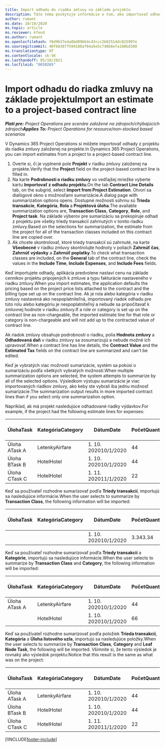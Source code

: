 ```yaml
---
title: Import odhadu do riadka zmluvy na základe projektu
description: Táto téma poskytuje informácie o tom, ako importovať odhady z projektu do riadka zmluvy.
author: rumant
ms.date: 10/19/2020
ms.topic: article
ms.reviewer: kfend
ms.author: rumant
ms.openlocfilehash: f8d9637e4a8bd09664c43ccc2b02514dc825997e
ms.sourcegitcommit: 40f68387f594180af64a5e5c748b6efa188bd300
ms.translationtype: HT
ms.contentlocale: sk-SK
ms.lasthandoff: 05/10/2021
ms.locfileid: "6010265"
---
```

# <a name="import-an-estimate-to-a-project-based-contract-line"></a><span data-ttu-id="c98ca-103">Import odhadu do riadka zmluvy na základe projektu</span><span class="sxs-lookup"><span data-stu-id="c98ca-103">Import an estimate to a project-based contract line</span></span>

<span data-ttu-id="c98ca-104">_**Platí pre:** Project Operations pre scenáre založené na zdrojoch/chýbajúcich zdrojoch_</span><span class="sxs-lookup"><span data-stu-id="c98ca-104">_**Applies To:** Project Operations for resource/non-stocked based scenarios_</span></span>

<span data-ttu-id="c98ca-105">V Dynamics 365 Project Operations si môžete importovať odhady z projektu do riadka zmluvy založenej na projekte.</span><span class="sxs-lookup"><span data-stu-id="c98ca-105">In Dynamics 365 Project Operations, you can import estimates from a project to a project-based contract line.</span></span>

1. <span data-ttu-id="c98ca-106">Overte si, či je vyplnené pole **Projekt** v riadku zmluvy založenej na projekte.</span><span class="sxs-lookup"><span data-stu-id="c98ca-106">Verify that the **Project** field on the project-based contract line is filled in.</span></span>
2. <span data-ttu-id="c98ca-107">Na karte **Podrobnosti o riadku zmluvy** vo vedľajšej mriežke vyberte kartu **Importovať z odhadu projektu**.</span><span class="sxs-lookup"><span data-stu-id="c98ca-107">On the tab **Contract Line Details** tab, on the subgrid, select **Import from Project Estimation**.</span></span> <span data-ttu-id="c98ca-108">Otvorí sa dialógové okno s možnosťami sumarizácie.</span><span class="sxs-lookup"><span data-stu-id="c98ca-108">A dialog page with summarization options opens.</span></span> <span data-ttu-id="c98ca-109">Dostupné možnosti súhrnu sú **Trieda transakcie**, **Kategória**, **Rola** a **Projektová úloha**.</span><span class="sxs-lookup"><span data-stu-id="c98ca-109">The available summarization options are, **Transaction Class**, **Category**, **Role**, and **Project task**.</span></span> <span data-ttu-id="c98ca-110">Na základe výberov pre sumarizáciu sa prekopíruje odhad z projektu pre všetky triedy transakcií zahrnutých v tomto riadku zmluvy.</span><span class="sxs-lookup"><span data-stu-id="c98ca-110">Based on the selections for summarization, the estimate from the project for all of the transaction classes included on this contract line are copied over.</span></span> 
3. <span data-ttu-id="c98ca-111">Ak chcete skontrolovať, ktoré triedy transakcií sú zahrnuté, na karte **Všeobecné** v riadku zmluvy skontrolujte hodnoty v poliach **Zahrnúť čas**, **Zahrnúť výdavky** a **Zahrnúť poplatky**.</span><span class="sxs-lookup"><span data-stu-id="c98ca-111">To check what transaction classes are included, on the **General** tab of the contract line, check the values in the **Include Time**, **Include Expenses**, and **Include Fees** fields.</span></span>

<span data-ttu-id="c98ca-112">Keď importujete odhady, aplikácia predvolene nastaví cenu na základe cenníkov projektu pripojených k zmluve a typu fakturácie nastaveného v riadku zmluvy.</span><span class="sxs-lookup"><span data-stu-id="c98ca-112">When you import estimates, the application defaults the pricing based on the project price lists attached to the contract and the billing type set up on the contract line.</span></span> <span data-ttu-id="c98ca-113">Ak je rola alebo kategória v riadku zmluvy nastavená ako nespoplatniteľná, importovaný riadok odhadu pre túto rolu alebo kategóriu je nespoplatniteľný a nebude sa pripočítavať k zmluvnej hodnote v riadku zmluvy.</span><span class="sxs-lookup"><span data-stu-id="c98ca-113">If a role or category is set up on the contract line as non-chargeable, the imported estimate line for that role or category is non-chargeable and will not add up to the contracted value of contract line.</span></span>

<span data-ttu-id="c98ca-114">Ak riadok zmluvy obsahuje podrobnosti o riadku, polia **Hodnota zmluvy** a **Odhadovaná daň** v riadku zmluvy sa zosumarizujú a nebude možné ich upravovať.</span><span class="sxs-lookup"><span data-stu-id="c98ca-114">When a contract line has line details, the **Contract Value** and the **Estimated Tax** fields on the contract line are summarized and can't be edited.</span></span>

<span data-ttu-id="c98ca-115">Keď je vybratých viac možností sumarizácie, systém sa pokúsi o sumarizáciu podľa všetkých vybratých možností.</span><span class="sxs-lookup"><span data-stu-id="c98ca-115">When multiple summarization options are selected, the system attempts to summarize by all of the selected options.</span></span> <span data-ttu-id="c98ca-116">Výsledkom výstupu sumarizácie je viac importovaných riadkov zmluvy, ako keby ste vybrali iba jednu možnosť sumarizácie.</span><span class="sxs-lookup"><span data-stu-id="c98ca-116">The summarization output results in more imported contract lines than if you select only one summarization option.</span></span>

<span data-ttu-id="c98ca-117">Napríklad, ak má projekt nasledujúce odhadované riadky výdavkov.</span><span class="sxs-lookup"><span data-stu-id="c98ca-117">For example, if the project had the following estimate lines for expenses:</span></span>

| <span data-ttu-id="c98ca-118">Úloha</span><span class="sxs-lookup"><span data-stu-id="c98ca-118">Task</span></span> | <span data-ttu-id="c98ca-119">Kategória</span><span class="sxs-lookup"><span data-stu-id="c98ca-119">Category</span></span> | <span data-ttu-id="c98ca-120">Dátum</span><span class="sxs-lookup"><span data-stu-id="c98ca-120">Date</span></span> | <span data-ttu-id="c98ca-121">Počet</span><span class="sxs-lookup"><span data-stu-id="c98ca-121">Quantity</span></span> | <span data-ttu-id="c98ca-122">Jednotková cena</span><span class="sxs-lookup"><span data-stu-id="c98ca-122">Unit price</span></span> | <span data-ttu-id="c98ca-123">Množstvo</span><span class="sxs-lookup"><span data-stu-id="c98ca-123">Amount</span></span> |
| --- | --- | --- | --- | --- | --- |
| <span data-ttu-id="c98ca-124">Úloha A</span><span class="sxs-lookup"><span data-stu-id="c98ca-124">Task A</span></span> | <span data-ttu-id="c98ca-125">Letenky</span><span class="sxs-lookup"><span data-stu-id="c98ca-125">Airfare</span></span> | <span data-ttu-id="c98ca-126">1. 10. 2020</span><span class="sxs-lookup"><span data-stu-id="c98ca-126">10/1/2020</span></span> | <span data-ttu-id="c98ca-127">4</span><span class="sxs-lookup"><span data-stu-id="c98ca-127">4</span></span> | <span data-ttu-id="c98ca-128">400</span><span class="sxs-lookup"><span data-stu-id="c98ca-128">400</span></span> | <span data-ttu-id="c98ca-129">1600</span><span class="sxs-lookup"><span data-stu-id="c98ca-129">1600</span></span> |
| <span data-ttu-id="c98ca-130">Úloha B</span><span class="sxs-lookup"><span data-stu-id="c98ca-130">Task B</span></span> | <span data-ttu-id="c98ca-131">Hotel</span><span class="sxs-lookup"><span data-stu-id="c98ca-131">Hotel</span></span> | <span data-ttu-id="c98ca-132">1. 10. 2020</span><span class="sxs-lookup"><span data-stu-id="c98ca-132">10/1/2020</span></span> | <span data-ttu-id="c98ca-133">4</span><span class="sxs-lookup"><span data-stu-id="c98ca-133">4</span></span> | <span data-ttu-id="c98ca-134">200</span><span class="sxs-lookup"><span data-stu-id="c98ca-134">200</span></span> | <span data-ttu-id="c98ca-135">800</span><span class="sxs-lookup"><span data-stu-id="c98ca-135">800</span></span> |
| <span data-ttu-id="c98ca-136">Úloha C</span><span class="sxs-lookup"><span data-stu-id="c98ca-136">Task C</span></span> | <span data-ttu-id="c98ca-137">Hotel</span><span class="sxs-lookup"><span data-stu-id="c98ca-137">Hotel</span></span> | <span data-ttu-id="c98ca-138">1. 11. 2020</span><span class="sxs-lookup"><span data-stu-id="c98ca-138">11/1/2020</span></span> | <span data-ttu-id="c98ca-139">2</span><span class="sxs-lookup"><span data-stu-id="c98ca-139">2</span></span> | <span data-ttu-id="c98ca-140">200</span><span class="sxs-lookup"><span data-stu-id="c98ca-140">200</span></span> | <span data-ttu-id="c98ca-141">400</span><span class="sxs-lookup"><span data-stu-id="c98ca-141">400</span></span> |

<span data-ttu-id="c98ca-142">Keď sa používateľ rozhodne sumarizovať podľa **Triedy transakcií**, importujú sa nasledujúce informácie.</span><span class="sxs-lookup"><span data-stu-id="c98ca-142">When the user selects to summarize by **Transaction Class**, the following information will be imported:</span></span>

| <span data-ttu-id="c98ca-143">Úloha</span><span class="sxs-lookup"><span data-stu-id="c98ca-143">Task</span></span> | <span data-ttu-id="c98ca-144">Kategória</span><span class="sxs-lookup"><span data-stu-id="c98ca-144">Category</span></span> | <span data-ttu-id="c98ca-145">Dátum</span><span class="sxs-lookup"><span data-stu-id="c98ca-145">Date</span></span> | <span data-ttu-id="c98ca-146">Počet</span><span class="sxs-lookup"><span data-stu-id="c98ca-146">Quantity</span></span> | <span data-ttu-id="c98ca-147">Jednotková cena</span><span class="sxs-lookup"><span data-stu-id="c98ca-147">Unit price</span></span> | <span data-ttu-id="c98ca-148">Množstvo</span><span class="sxs-lookup"><span data-stu-id="c98ca-148">Amount</span></span> |
| --- | --- | --- | --- | --- | --- |
| &nbsp;  | &nbsp;  | <span data-ttu-id="c98ca-149">1. 10. 2020</span><span class="sxs-lookup"><span data-stu-id="c98ca-149">10/1/2020</span></span> | <span data-ttu-id="c98ca-150">3.34</span><span class="sxs-lookup"><span data-stu-id="c98ca-150">3.34</span></span> | <span data-ttu-id="c98ca-151">840</span><span class="sxs-lookup"><span data-stu-id="c98ca-151">840</span></span> | <span data-ttu-id="c98ca-152">2800</span><span class="sxs-lookup"><span data-stu-id="c98ca-152">2800</span></span> |

<span data-ttu-id="c98ca-153">Keď sa používateľ rozhodne sumarizovať podľa **Triedy transakcií** a **Kategórie**, importujú sa nasledujúce informácie.</span><span class="sxs-lookup"><span data-stu-id="c98ca-153">When the user selects to summarize by **Transaction Class** and **Category**, the following information will be imported:</span></span>

| <span data-ttu-id="c98ca-154">Úloha</span><span class="sxs-lookup"><span data-stu-id="c98ca-154">Task</span></span> | <span data-ttu-id="c98ca-155">Kategória</span><span class="sxs-lookup"><span data-stu-id="c98ca-155">Category</span></span> | <span data-ttu-id="c98ca-156">Dátum</span><span class="sxs-lookup"><span data-stu-id="c98ca-156">Date</span></span> | <span data-ttu-id="c98ca-157">Počet</span><span class="sxs-lookup"><span data-stu-id="c98ca-157">Quantity</span></span> | <span data-ttu-id="c98ca-158">Jednotková cena</span><span class="sxs-lookup"><span data-stu-id="c98ca-158">Unit price</span></span> | <span data-ttu-id="c98ca-159">Množstvo</span><span class="sxs-lookup"><span data-stu-id="c98ca-159">Amount</span></span> |
| --- | --- | --- | --- | --- | --- |
| <span data-ttu-id="c98ca-160">Úloha A</span><span class="sxs-lookup"><span data-stu-id="c98ca-160">Task A</span></span> | <span data-ttu-id="c98ca-161">Letenky</span><span class="sxs-lookup"><span data-stu-id="c98ca-161">Airfare</span></span> | <span data-ttu-id="c98ca-162">1. 10. 2020</span><span class="sxs-lookup"><span data-stu-id="c98ca-162">10/1/2020</span></span> | <span data-ttu-id="c98ca-163">4</span><span class="sxs-lookup"><span data-stu-id="c98ca-163">4</span></span> | <span data-ttu-id="c98ca-164">400</span><span class="sxs-lookup"><span data-stu-id="c98ca-164">400</span></span> | <span data-ttu-id="c98ca-165">1600</span><span class="sxs-lookup"><span data-stu-id="c98ca-165">1600</span></span> |
| &nbsp;  | <span data-ttu-id="c98ca-166">Hotel</span><span class="sxs-lookup"><span data-stu-id="c98ca-166">Hotel</span></span> | <span data-ttu-id="c98ca-167">1. 10. 2020</span><span class="sxs-lookup"><span data-stu-id="c98ca-167">10/1/2020</span></span> | <span data-ttu-id="c98ca-168">6</span><span class="sxs-lookup"><span data-stu-id="c98ca-168">6</span></span> | <span data-ttu-id="c98ca-169">200</span><span class="sxs-lookup"><span data-stu-id="c98ca-169">200</span></span> | <span data-ttu-id="c98ca-170">1200</span><span class="sxs-lookup"><span data-stu-id="c98ca-170">1200</span></span> |

<span data-ttu-id="c98ca-171">Keď sa používateľ rozhodne sumarizovať podľa položiek **Trieda transakcií**, **Kategória** a **Úloha listového uzla**, importujú sa nasledujúce položky.</span><span class="sxs-lookup"><span data-stu-id="c98ca-171">When the user selects to summarize by **Transaction Class**, **Category** and **Leaf Node Task**, the following will be imported.</span></span> <span data-ttu-id="c98ca-172">Všimnite si, že tento výsledok je rovnaký ako výsledok projektu:</span><span class="sxs-lookup"><span data-stu-id="c98ca-172">Notice that this result is the same as what was on the project:</span></span>

| <span data-ttu-id="c98ca-173">Úloha</span><span class="sxs-lookup"><span data-stu-id="c98ca-173">Task</span></span> | <span data-ttu-id="c98ca-174">Kategória</span><span class="sxs-lookup"><span data-stu-id="c98ca-174">Category</span></span> | <span data-ttu-id="c98ca-175">Dátum</span><span class="sxs-lookup"><span data-stu-id="c98ca-175">Date</span></span> | <span data-ttu-id="c98ca-176">Počet</span><span class="sxs-lookup"><span data-stu-id="c98ca-176">Quantity</span></span> | <span data-ttu-id="c98ca-177">Jednotková cena</span><span class="sxs-lookup"><span data-stu-id="c98ca-177">Unit price</span></span> | <span data-ttu-id="c98ca-178">Množstvo</span><span class="sxs-lookup"><span data-stu-id="c98ca-178">Amount</span></span> |
| --- | --- | --- | --- | --- | --- |
| <span data-ttu-id="c98ca-179">Úloha A</span><span class="sxs-lookup"><span data-stu-id="c98ca-179">Task A</span></span> | <span data-ttu-id="c98ca-180">Letenky</span><span class="sxs-lookup"><span data-stu-id="c98ca-180">Airfare</span></span> | <span data-ttu-id="c98ca-181">1. 10. 2020</span><span class="sxs-lookup"><span data-stu-id="c98ca-181">10/1/2020</span></span> | <span data-ttu-id="c98ca-182">4</span><span class="sxs-lookup"><span data-stu-id="c98ca-182">4</span></span> | <span data-ttu-id="c98ca-183">400</span><span class="sxs-lookup"><span data-stu-id="c98ca-183">400</span></span> | <span data-ttu-id="c98ca-184">1600</span><span class="sxs-lookup"><span data-stu-id="c98ca-184">1600</span></span> |
| <span data-ttu-id="c98ca-185">Úloha B</span><span class="sxs-lookup"><span data-stu-id="c98ca-185">Task B</span></span> | <span data-ttu-id="c98ca-186">Hotel</span><span class="sxs-lookup"><span data-stu-id="c98ca-186">Hotel</span></span> | <span data-ttu-id="c98ca-187">1. 10. 2020</span><span class="sxs-lookup"><span data-stu-id="c98ca-187">10/1/2020</span></span> | <span data-ttu-id="c98ca-188">4</span><span class="sxs-lookup"><span data-stu-id="c98ca-188">4</span></span> | <span data-ttu-id="c98ca-189">200</span><span class="sxs-lookup"><span data-stu-id="c98ca-189">200</span></span> | <span data-ttu-id="c98ca-190">800</span><span class="sxs-lookup"><span data-stu-id="c98ca-190">800</span></span> |
| <span data-ttu-id="c98ca-191">Úloha C</span><span class="sxs-lookup"><span data-stu-id="c98ca-191">Task C</span></span> | <span data-ttu-id="c98ca-192">Hotel</span><span class="sxs-lookup"><span data-stu-id="c98ca-192">Hotel</span></span> | <span data-ttu-id="c98ca-193">1. 11. 2020</span><span class="sxs-lookup"><span data-stu-id="c98ca-193">11/1/2020</span></span> | <span data-ttu-id="c98ca-194">2</span><span class="sxs-lookup"><span data-stu-id="c98ca-194">2</span></span> | <span data-ttu-id="c98ca-195">200</span><span class="sxs-lookup"><span data-stu-id="c98ca-195">200</span></span> | <span data-ttu-id="c98ca-196">400</span><span class="sxs-lookup"><span data-stu-id="c98ca-196">400</span></span> |


[!INCLUDE[footer-include](../includes/footer-banner.md)]
